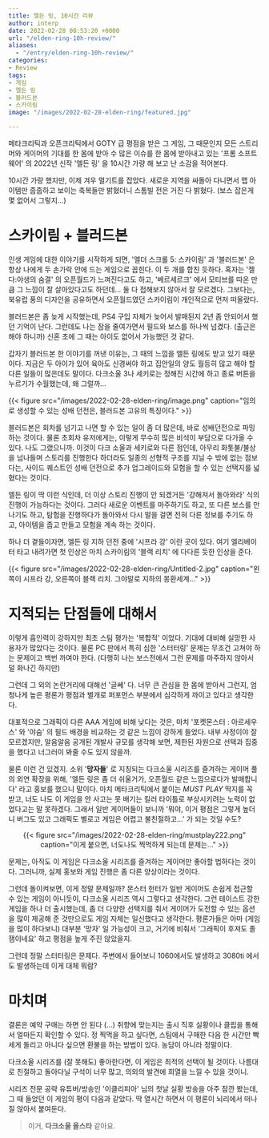 ```yaml
---
title: 엘든 링, 10시간 리뷰
author: interp
date: 2022-02-28 08:53:20 +0000
url: "/elden-ring-10h-review/"
aliases:
  - "/entry/elden-ring-10h-review/"
categories:
- Review
tags:
- 게임
- 엘든 링
- 블러드본
- 스카이림
image: "/images/2022-02-28-elden-ring/featured.jpg"

---
```

메타크리틱과 오픈크리틱에서 GOTY 급 평점을 받은 그 게임, 그 때문인지 모든 스트리머와 게이머의 기대를 한 몸에 받아 수 많은 이슈를 한 몸에 받아내고 있는 '프롬 소프트웨어' 의 2022년 신작 '엘든 링' 을 10시간 가량 해 보고 난 소감을 적어본다.

10시간 가량 했지만, 이제 겨우 멀기트를 잡았다. 새로운 지역을 싸돌아 다니면서 맵 아이템만 줍줍하고 보이는 축복들만 밝혔더니 스톰빌 전은 거진 다 밝혔다. (보스 잡은게 몇 없어서 그렇지...)

# 스카이림 + 블러드본

인생 게임에 대한 이야기를 시작하게 되면, '엘더 스크롤 5: 스카이림' 과 '블러드본' 은 항상 나에게 두 손가락 안에 드는 게임으로 꼽힌다. 이 두 개를 합친 듯하다. 혹자는 '젤다:야생의 숨결' 의 오픈월드가 느껴진다고도 하고, '베르세르크' 에서 모티브를 따온 만큼 그 느낌이 잘 살아있다고도 하던데... 둘 다 접해보지 않아서 잘 모르겠다. 그보다는, 북유럽 풍의 디자인을 공유하면서 오픈월드였던 스카이림이 개인적으로 먼저 떠올랐다.

블러드본은 좀 늦게 시작했는데, PS4 구입 자체가 늦어서 발매된지 2년 좀 안되어서 했던 기억이 난다. 그런데도 나는 잠을 줄여가면서 필드와 보스를 하나씩 넘겼다. (출근은 해야 하니까) 신혼 초에 그 때는 아이도 없어서 가능했던 것 같다.

갑자기 블러드본 한 이야기를 꺼낸 이유는, 그 때의 느낌을 엘든 링에도 받고 있기 때문이다. 지금은 두 아이가 있어 육아도 신경써야 하고 집안일의 양도 월등히 많고 해야 할 다른 일들이 많은데도 말이다. 다크소울 3나 세키로는 정해진 시간에 하고 종료 버튼을 누르기가 수월했는데, 왜 그럴까...

{{< figure src="/images/2022-02-28-elden-ring/image.png" caption="임의로 생성할 수 있는 성배 던전은, 블러드본 고유의 특징이다." >}}

블러드본은 회차를 넘기고 나면 할 수 있는 일이 좀 더 많은데, 바로 성배던전으로 파밍하는 것이다. 물론 초회차 유저에게는, 이렇게 무수히 많은 비석이 부담으로 다가올 수 있다. 나도 그랬으니까. 이것이 다크 소울과 세키로와 다른 점인데, 아무리 화톳불/불상을 넘나들며 스토리를 진행한다 하더라도 일종의 선형적 구조를 지닐 수 밖에 없는 점보다는, 사이드 퀘스트인 성배 던전으로 추가 업그레이드와 모험을 할 수 있는 선택지를 넓혔다는 것이다.

엘든 링이 딱 이런 식인데, 더 이상 스토리 진행이 안 되겠거든 '강해져서 돌아와라' 식의 진행이 가능하다는 것이다. 그러다 새로운 이벤트를 마주하기도 하고, 또 다른 보스를 만나기도 하고, 탐험을 진행하다가 돌아와서 다시 말을 걸면 전혀 다른 정보를 주기도 하고, 아이템을 줍고 만들고 모험을 계속 하는 것이다.

하나 더 곁들이자면, 엘든 링 지하 던전 중에 '시프라 강' 이란 곳이 있다. 여기 엘리베이터 타고 내려가면 첫 인상은 마치 스카이림의 '블랙 리치' 에 다다른 듯한 인상을 준다.

{{< figure src="/images/2022-02-28-elden-ring/Untitled-2.jpg" caption="왼쪽이 시프라 강, 오른쪽이 블랙 리치. 그야말로 지하의 몽환세계..." >}}

# 지적되는 단점들에 대해서

이렇게 흡인력이 강하지만 최초 스팀 평가는 '복합적' 이었다. 기대에 대비해 실망한 사용자가 많았다는 것이다. 물론 PC 판에서 특히 심한 '스터터링' 문제는 무조건 고쳐야 하는 문제이고 백번 까여야 한다. (다행히 나는 보스전에서 그런 문제를 마주하지 않아서 덜 화나긴 하지만)

그런데 그 외의 논란거리에 대해선 '글쎄' 다. 너무 큰 관심을 한 몸에 받아서 그런지, 엄청나게 높은 평론가 평점과 별개로 퍼포먼스 부분에서 심각하게 까이고 있다고 생각한다.

대표적으로 그래픽이 다른 AAA 게임에 비해 낮다는 것은, 마치 '포켓몬스터 : 아르세우스' 와 '야숨' 의 필드 배경을 비교하는 것 같은 느낌이 강하게 들었다. 내부 사정이야 잘 모르겠지만, 알음알음 공개된 개발사 규모를 생각해 보면, 제한된 자원으로 선택과 집중을 했다고 너그러이 봐줄 수도 있지 않을까.

물론 이런 건 있겠지. 소위 '**망자들**' 로 지칭되는 다크소울 시리즈를 즐겨하는 게이머 풀의 외연 확장을 위해, '엘든 링은 좀 더 쉬울거가, 오픈월드 같은 느낌으로다가 발매합니다' 라고 홍보를 했으니 말이다. 마치 메타크리틱에서 붙이는 _MUST PLAY_ 딱지를 꼭 받고, 너도 나도 이 게임을 안 사고는 못 배기는 킬러 타이틀로 부상시키려는 노력이 없었다고는 말 못하겠다. 그래서 일반 게이머들이 보니까 '뭐야, 이거 평점은 그렇게 높더니 버그도 있고 그래픽도 별로고 게임은 어렵고 불친절하고...' 가 되는 것일 수도?

<center>
{{< figure src="/images/2022-02-28-elden-ring/mustplay222.png" caption="이게 붙으면, 너도나도 찍먹하게 되는데 문제는..." >}}
</center>

문제는, 아직도 이 게임은 다크소울 시리즈를 즐겨하는 게이머만 좋아할 법하다는 것이다. 그러니까, 실제 홍보와 게임 진행은 좀 다른 양상이라는 것이다.

그런데 돌이켜보면, 이게 정말 문제일까? 몬스터 헌터가 일반 게이머도 손쉽게 접근할 수 있는 게임이 아니듯이, 다크소울 시리즈 역시 그렇다고 생각한다. 그런 테이스트 강한 게임을 하나 더 출시했는데, 좀 더 다양한 선택지를 줘서 게이머가 도전할 수 있는 옵션을 많이 제공해 준 것만으로도 게임 자체는 일신했다고 생각한다. 평론가들은 아마 (게임을 많이 하다보니) 대부분 '망자' 일 가능성이 크고, 거기에 비춰서 '그래픽이 후져도 졸잼이네요' 하고 평점을 높게 주진 않았을지.

그런데 정말 스터터링은 문제다. 주변에서 들어보니 1060에서도 발생하고 3080ti 에서도 발생하는데 이게 대체 뭐람?

# 마치며

결론은 예약 구매는 하면 안 된다 (...) 취향에 맞는지는 출시 직후 실황이나 클립을 통해서 얼마든지 확인할 수 있다. 정 찍먹을 하고 싶다면, 스팀에서 구매한 다음 한 시간만 빡세게 돌리고 아니다 싶으면 환불을 하는 방법이 있다. 농담이 아니라 정말이다.

다크소울 시리즈를 (잘 못해도) 좋아한다면, 이 게임은 최적의 선택이 될 것이다. 나름대로 친절하고 돌아다닐 구석이 너무 많고, 의외의 발견에 희열을 느낄 수 있을 것이니.

시리즈 전문 공략 유튜버/방송인 '이클리피아' 님의 첫날 실황 방송을 아주 잠깐 봤는데, 그 때 들었던 이 게임의 평이 다음과 같았다. 딱 열시간 하면서 이 평론이 뇌리에서 떠나질 않아서 붙여둔다.

> 이거, **다크소울 올스타** 같아요.
